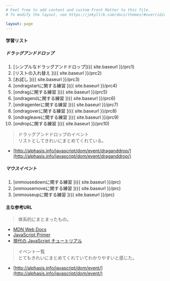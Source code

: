 ```yaml
---
# Feel free to add content and custom Front Matter to this file.
# To modify the layout, see https://jekyllrb.com/docs/themes/#overriding-theme-defaults

layout: page
---
```


#### 学習リスト
##### ドラッグアンドドロップ
1. [シンプルなドラッグアンドドロップ]({{ site.baseurl }}/prc1)
1. [リストの入れ替え                ]({{ site.baseurl }}/prc2)
1. [お試し                          ]({{ site.baseurl }}/prc3)
1. [ondragstartに関する練習         ]({{ site.baseurl }}/prc4)
1. [ondragに関する練習              ]({{ site.baseurl }}/prc5)
1. [ondragendに関する練習           ]({{ site.baseurl }}/prc6)
1. [ondragenterに関する練習         ]({{ site.baseurl }}/prc7)
1. [ondragoverに関する練習          ]({{ site.baseurl }}/prc8)
1. [ondragleaveに関する練習         ]({{ site.baseurl }}/prc9)
1. [ondropに関する練習              ]({{ site.baseurl }}/prc10)

> ドラッグアンドドロップのイベント  
リストとしてきれいにまとめてくれている。 
- [http://alphasis.info/javascript/dom/event/draganddrop/](http://alphasis.info/javascript/dom/event/draganddrop/)  

##### マウスイベント
1. [onmousedownに関する練習         ]({{ site.baseurl }}/prc)
1. [onmousemoveに関する練習         ]({{ site.baseurl }}/prc)
1. [onmouseupに関する練習           ]({{ site.baseurl }}/prc)



#### 主な参考URL
> 体系的にまとまったもの。
- [MDN Web Docs](https://developer.mozilla.org/ja/)
- [JavaScript Primer](https://jsprimer.net/)
- [現代の JavaScript チュートリアル](https://ja.javascript.info/)

> イベント一覧  
とてもきれいにまとめてくれていてわかりやすいと感じた。
- [http://alphasis.info/javascript/dom/event/](http://alphasis.info/javascript/dom/event/)